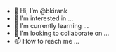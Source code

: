 - 👋 Hi, I’m @bkirank
- 👀 I’m interested in ...
- 🌱 I’m currently learning ...
- 💞️ I’m looking to collaborate on ...
- 📫 How to reach me ...

<!---
bkirank/bkirank is a ✨ special ✨ repository because its `README.md` (this file) appears on your GitHub profile.
You can click the Preview link to take a look at your changes.
--->

